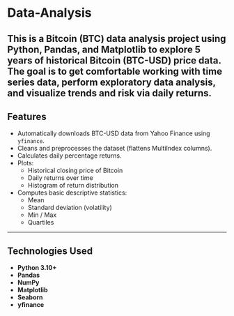 # Data-Analysis

## This is a Bitcoin (BTC) data analysis project using Python, Pandas, and Matplotlib to explore 5 years of historical Bitcoin (BTC-USD) price data. The goal is to get comfortable working with time series data, perform exploratory data analysis, and visualize trends and risk via daily returns.

## Features

- Automatically downloads BTC-USD data from Yahoo Finance using `yfinance`.
- Cleans and preprocesses the dataset (flattens MultiIndex columns).
- Calculates daily percentage returns.
- Plots:
  - Historical closing price of Bitcoin
  - Daily returns over time
  - Histogram of return distribution
- Computes basic descriptive statistics:
  - Mean
  - Standard deviation (volatility)
  - Min / Max
  - Quartiles

---

## Technologies Used

- **Python 3.10+**
- **Pandas**
- **NumPy**
- **Matplotlib**
- **Seaborn**
- **yfinance**
